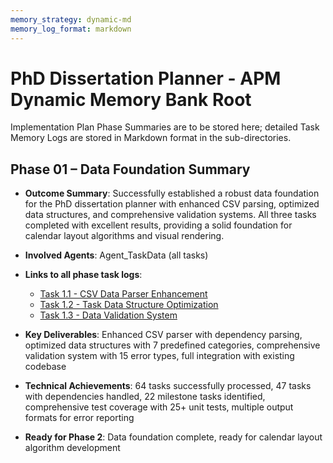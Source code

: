 ```yaml
---
memory_strategy: dynamic-md
memory_log_format: markdown
---
```


# PhD Dissertation Planner - APM Dynamic Memory Bank Root
Implementation Plan Phase Summaries are to be stored here; detailed Task Memory Logs are stored in Markdown format in the sub-directories.

## Phase 01 – Data Foundation Summary
* **Outcome Summary**: Successfully established a robust data foundation for the PhD dissertation planner with enhanced CSV parsing, optimized data structures, and comprehensive validation systems. All three tasks completed with excellent results, providing a solid foundation for calendar layout algorithms and visual rendering.

* **Involved Agents**: Agent_TaskData (all tasks)

* **Links to all phase task logs**:
  - [Task 1.1 - CSV Data Parser Enhancement](Phase_01_Data_Foundation/Task_1_1_CSV_Data_Parser_Enhancement.md)
  - [Task 1.2 - Task Data Structure Optimization](Phase_01_Data_Foundation/Task_1_2_Task_Data_Structure_Optimization.md)
  - [Task 1.3 - Data Validation System](Phase_01_Data_Foundation/Task_1_3_Data_Validation_System.md)

* **Key Deliverables**: Enhanced CSV parser with dependency parsing, optimized data structures with 7 predefined categories, comprehensive validation system with 15 error types, full integration with existing codebase

* **Technical Achievements**: 64 tasks successfully processed, 47 tasks with dependencies handled, 22 milestone tasks identified, comprehensive test coverage with 25+ unit tests, multiple output formats for error reporting

* **Ready for Phase 2**: Data foundation complete, ready for calendar layout algorithm development
